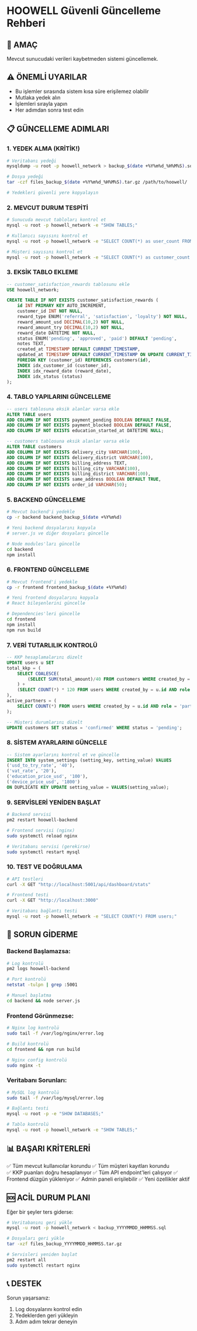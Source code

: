 # HOOWELL Güvenli Güncelleme Rehberi

## 🎯 AMAÇ
Mevcut sunucudaki verileri kaybetmeden sistemi güncellemek.

## ⚠️ ÖNEMLİ UYARILAR
- Bu işlemler sırasında sistem kısa süre erişilemez olabilir
- Mutlaka yedek alın
- İşlemleri sırayla yapın
- Her adımdan sonra test edin

## 📋 GÜNCELLEME ADIMLARI

### 1. YEDEK ALMA (KRİTİK!)
```bash
# Veritabanı yedeği
mysqldump -u root -p hoowell_network > backup_$(date +%Y%m%d_%H%M%S).sql

# Dosya yedeği
tar -czf files_backup_$(date +%Y%m%d_%H%M%S).tar.gz /path/to/hoowell/

# Yedekleri güvenli yere kopyalayın
```

### 2. MEVCUT DURUM TESPİTİ
```bash
# Sunucuda mevcut tabloları kontrol et
mysql -u root -p hoowell_network -e "SHOW TABLES;"

# Kullanıcı sayısını kontrol et
mysql -u root -p hoowell_network -e "SELECT COUNT(*) as user_count FROM users;"

# Müşteri sayısını kontrol et
mysql -u root -p hoowell_network -e "SELECT COUNT(*) as customer_count FROM customers;"
```

### 3. EKSİK TABLO EKLEME
```sql
-- customer_satisfaction_rewards tablosunu ekle
USE hoowell_network;

CREATE TABLE IF NOT EXISTS customer_satisfaction_rewards (
    id INT PRIMARY KEY AUTO_INCREMENT,
    customer_id INT NOT NULL,
    reward_type ENUM('referral', 'satisfaction', 'loyalty') NOT NULL,
    reward_amount_usd DECIMAL(10,2) NOT NULL,
    reward_amount_try DECIMAL(10,2) NOT NULL,
    reward_date DATETIME NOT NULL,
    status ENUM('pending', 'approved', 'paid') DEFAULT 'pending',
    notes TEXT,
    created_at TIMESTAMP DEFAULT CURRENT_TIMESTAMP,
    updated_at TIMESTAMP DEFAULT CURRENT_TIMESTAMP ON UPDATE CURRENT_TIMESTAMP,
    FOREIGN KEY (customer_id) REFERENCES customers(id),
    INDEX idx_customer_id (customer_id),
    INDEX idx_reward_date (reward_date),
    INDEX idx_status (status)
);
```

### 4. TABLO YAPILARINI GÜNCELLEME
```sql
-- users tablosuna eksik alanlar varsa ekle
ALTER TABLE users 
ADD COLUMN IF NOT EXISTS payment_pending BOOLEAN DEFAULT FALSE,
ADD COLUMN IF NOT EXISTS payment_blocked BOOLEAN DEFAULT FALSE,
ADD COLUMN IF NOT EXISTS education_started_at DATETIME NULL;

-- customers tablosuna eksik alanlar varsa ekle  
ALTER TABLE customers
ADD COLUMN IF NOT EXISTS delivery_city VARCHAR(100),
ADD COLUMN IF NOT EXISTS delivery_district VARCHAR(100),
ADD COLUMN IF NOT EXISTS billing_address TEXT,
ADD COLUMN IF NOT EXISTS billing_city VARCHAR(100),
ADD COLUMN IF NOT EXISTS billing_district VARCHAR(100),
ADD COLUMN IF NOT EXISTS same_address BOOLEAN DEFAULT TRUE,
ADD COLUMN IF NOT EXISTS order_id VARCHAR(50);
```

### 5. BACKEND GÜNCELLEME
```bash
# Mevcut backend'i yedekle
cp -r backend backend_backup_$(date +%Y%m%d)

# Yeni backend dosyalarını kopyala
# server.js ve diğer dosyaları güncelle

# Node modules'ları güncelle
cd backend
npm install
```

### 6. FRONTEND GÜNCELLEME
```bash
# Mevcut frontend'i yedekle
cp -r frontend frontend_backup_$(date +%Y%m%d)

# Yeni frontend dosyalarını kopyala
# React bileşenlerini güncelle

# Dependencies'leri güncelle
cd frontend
npm install
npm run build
```

### 7. VERİ TUTARLILIK KONTROLÜ
```sql
-- KKP hesaplamalarını düzelt
UPDATE users u SET 
total_kkp = (
    SELECT COALESCE(
        (SELECT SUM(total_amount)/40 FROM customers WHERE created_by = u.id), 0
    ) + 
    (SELECT COUNT(*) * 120 FROM users WHERE created_by = u.id AND role = 'partner')
),
active_partners = (
    SELECT COUNT(*) FROM users WHERE created_by = u.id AND role = 'partner'
);

-- Müşteri durumlarını düzelt
UPDATE customers SET status = 'confirmed' WHERE status = 'pending';
```

### 8. SİSTEM AYARLARINI GÜNCELLE
```sql
-- Sistem ayarlarını kontrol et ve güncelle
INSERT INTO system_settings (setting_key, setting_value) VALUES
('usd_to_try_rate', '40'),
('vat_rate', '20'),
('education_price_usd', '100'),
('device_price_usd', '1800')
ON DUPLICATE KEY UPDATE setting_value = VALUES(setting_value);
```

### 9. SERVİSLERİ YENİDEN BAŞLAT
```bash
# Backend servisi
pm2 restart hoowell-backend

# Frontend servisi (nginx)
sudo systemctl reload nginx

# Veritabanı servisi (gerekirse)
sudo systemctl restart mysql
```

### 10. TEST VE DOĞRULAMA
```bash
# API testleri
curl -X GET "http://localhost:5001/api/dashboard/stats"

# Frontend testi
curl -X GET "http://localhost:3000"

# Veritabanı bağlantı testi
mysql -u root -p hoowell_network -e "SELECT COUNT(*) FROM users;"
```

## 🔧 SORUN GİDERME

### Backend Başlamazsa:
```bash
# Log kontrolü
pm2 logs hoowell-backend

# Port kontrolü
netstat -tulpn | grep :5001

# Manuel başlatma
cd backend && node server.js
```

### Frontend Görünmezse:
```bash
# Nginx log kontrolü
sudo tail -f /var/log/nginx/error.log

# Build kontrolü
cd frontend && npm run build

# Nginx config kontrolü
sudo nginx -t
```

### Veritabanı Sorunları:
```bash
# MySQL log kontrolü
sudo tail -f /var/log/mysql/error.log

# Bağlantı testi
mysql -u root -p -e "SHOW DATABASES;"

# Tablo kontrolü
mysql -u root -p hoowell_network -e "SHOW TABLES;"
```

## 📊 BAŞARI KRİTERLERİ

✅ Tüm mevcut kullanıcılar korundu
✅ Tüm müşteri kayıtları korundu  
✅ KKP puanları doğru hesaplanıyor
✅ Tüm API endpoint'leri çalışıyor
✅ Frontend düzgün yükleniyor
✅ Admin paneli erişilebilir
✅ Yeni özellikler aktif

## 🆘 ACİL DURUM PLANI

Eğer bir şeyler ters giderse:

```bash
# Veritabanını geri yükle
mysql -u root -p hoowell_network < backup_YYYYMMDD_HHMMSS.sql

# Dosyaları geri yükle
tar -xzf files_backup_YYYYMMDD_HHMMSS.tar.gz

# Servisleri yeniden başlat
pm2 restart all
sudo systemctl restart nginx
```

## 📞 DESTEK

Sorun yaşarsanız:
1. Log dosyalarını kontrol edin
2. Yedeklerden geri yükleyin
3. Adım adım tekrar deneyin